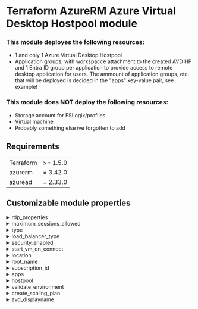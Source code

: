 # Terraform AzureRM Azure Virtual Desktop Hostpool module
### This module deployes the following resources:
- 1 and only 1 Azure Virtual Desktop Hostpool
- Application groups, with workspacce attachment to the created AVD HP and 1 Entra ID group per application to provide access to remote desktop application for users. The ammount of application groups, etc. that will be deployed is decided in the "apps" key-value pair, see example!

### This module does NOT deploy the following resources:
- Storage account for FSLogix/profiles
- Virtual machine
- Probably something else ive forgotten to add

## Requirements
| | |
|----------|----------|
|Terraform | >= 1.5.0 |
| azurerm  | = 3.42.0 |
| azuread  | = 2.33.0 |


## Customizable module properties 

<details>
<summary>rdp_properties</summary>
description = RDP hostpool properties, also has a "ignore lifecycle change" tag on it, as scaling plans would not update the code..<br/><br/>
default = audiocapturemode:i:1;audiomode:i:0;redirectprinters:i:1;drivestoredirect:s:c\\:;autoreconnection enabled:i:1;enablerdsaadauth:i:1;use multimon:i:1;dynamic resolution:i:1;networkautodetect:i:1<br/><br/>
</details>

<details>
<summary>maximum_sessions_allowed</summary>
type= number<br/><br/>
description = Maximum hostpool sessions allowed on session hosts in host pool<br/><br/>
default = 10<br/><br/>
</details> 

<details>
<summary>type</summary>
description = What hostpool type to use in the hostpool<br/><br/>
default = Pooled<br/><br/>
</details> 

<details>
<summary>load_balancer_type</summary>
description = Acceptable values are: BreadthFirst, DepthFirst or Persistent<br/><br/>
default = DepthFirst<br/><br/>
</details>

<details>
<summary>security_enabled</summary>
description = Whether the group is a security group for controlling access to in-app resources. At least one of security_enabled or mail_enabled must be specified. A group can be security enabled and mail enabled<br/><br/>
default = true<br/><br/>
</details> 

<details>
<summary>start_vm_on_connect</summary>
type= bool<br/><br/>
description = Start the VM on connect if no available sessions<br/><br/>
default = true<br/><br/>
</details> 

<details>
<summary>location</summary>
description = Where will the host pool be deployed<br/><br/>
default = West Europe<br/><br/>
</details> 

<details>
<summary>root_name</summary>
description = Should be a unique identifier, short name for a customer, project or something<br/><br/>
default = csn<br/><br/>
</details>

<details>
<summary>subscription_id</summary>
description = Subscription ID where virtual machine sessions hosts are located, this should be it's own subscription ID in production environments<br/><br/>
default = null<br/><br/>
</details> 

<details>
<summary>apps</summary>
type= map(string)<br/><br/>
description = Name of apps that will be deployed in a key value pair for each app<br/><br/>
default =<br/><br/>
key = value
</details> 

<details>
<summary>hostpool</summary>
description = Name of hostpool that will be deployed<br/><br/>
default = prod-01<br/><br/>
</details> 

<details>
<summary>validate_environment</summary>
type= bool<br/><br/>
description = Wether to validate environment or not<br/><br/>
default = false <br/><br/>
</details>

<details>
<summary>create_scaling_plan</summary>
type= bool<br/><br/>
description = true or false if you want to create scaling plan and attach to the host pool<br/><br/>
default = false <br/><br/>
</details>

<details>
<summary>avd_displayname</summary>
description = Display name of Azure Virtual Desktop Enterprise application in Entra ID<br/><br/>
default = Azure Virtual Desktop <br/><br/>
</details>
